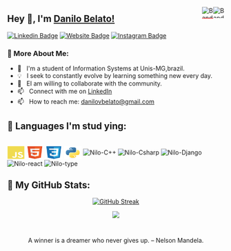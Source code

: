 <a href="https://github.com/danilobelato/danilobelato/blob/main/README-PT.md"><img src="https://vetores.org/d/bandeira-do-brasil.svg" alt="Bandeira do Brasil" width="26" height="26" align="right"></a>
<a href="https://github.com/danilobelato/danilobelato"><img src="https://vetores.org/d/bandeira-estados-unidos.svg" alt="Bandeira dos Estados Unidos" width="26" height="26" style="border-bottom: 1px solid red;line" align="right"></a>
## Hey 👋, I'm [Danilo Belato!](https://github.com/danilobelato)

[![Linkedin Badge](https://img.shields.io/badge/-LinkedIn-0e76a8?style=flat-square&logo=Linkedin&logoColor=white)](https://www.linkedin.com/in/danilo-belato-ba4507266)
[![Website Badge](https://img.shields.io/badge/Website-3b5998?style=flat-square&logo=google-chrome&logoColor=white)](?)
[![Instagram Badge](https://img.shields.io/badge/-Instagram-e4405f?style=flat-square&logo=Instagram&logoColor=white)](https://www.instagram.com/danilobelato)

### 📝 More About Me:

- 🎒 &nbsp; I'm a student of Information Systems at Unis-MG,brazil.
- 💡 &nbsp; I seek to constantly evolve by learning something new every day.
- 💬 &nbsp; EI am willing to collaborate with the community.
- 📫 &nbsp; Connect with me on  [LinkedIn](https://www.linkedin.com/in/danilo-belato-ba4507266)
- 📫 &nbsp; How to reach me: [danilovbelato@gmail.com](mailto:danilovbelato@gmail.com)

## 🔨 Languages I'm stud ying:

<div style="display: inline_block"><br>
  <img align="center" alt="Nilo-Js" height="30" width="40" src="https://raw.githubusercontent.com/devicons/devicon/master/icons/javascript/javascript-plain.svg">
  <img align="center" alt="Nilo-HTML" height="30" width="40" src="https://raw.githubusercontent.com/devicons/devicon/master/icons/html5/html5-original.svg">
  <img align="center" alt="Nilo-CSS" height="30" width="40" src="https://raw.githubusercontent.com/devicons/devicon/master/icons/css3/css3-original.svg">
  <img align="center" alt="Nilo-Python" height="30" width="40" src="https://raw.githubusercontent.com/devicons/devicon/master/icons/python/python-original.svg">
  <img align="center" alt="Nilo-C++" height="30" width="40" src="https://cdn.jsdelivr.net/gh/devicons/devicon/icons/cplusplus/cplusplus-original.svg">
  <img align="center" alt="Nilo-Csharp" height="30" width="40" src="https://cdn.jsdelivr.net/gh/devicons/devicon/icons/c/c-original.svg">
  <img align="center" alt="Nilo-Django" height="30" width="40" src="https://cdn.jsdelivr.net/gh/devicons/devicon/icons/django/django-plain.svg">
  <img align="center" alt="Nilo-react" height="30" width="40" src="https://raw.githubusercontent.com/rahul-jha98/github_readme_icons/main/language_and_tools/square/react/react.svg">
  <img align="center" alt="Nilo-type" height="30" width="40" src="https://raw.githubusercontent.com/rahul-jha98/github_readme_icons/main/language_and_tools/square/typescript/typescript.svg">

##

## 🏅 My GitHub Stats:
<div align="center">

[![GitHub Streak](https://streak-stats.demolab.com?user=danilobelato&theme=dark)](https://git.io/streak-stats)
</div>

<div align="center">
<img height="180em" src="https://github-readme-stats.vercel.app/api?username=danilobelato&show_icons=true&&count_private=true&include_all_commits=true&theme=dark" />

#
<div align="center">
A winner is a dreamer who never gives up. – Nelson Mandela.
</div>



